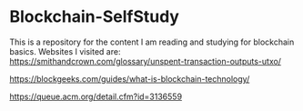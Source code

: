 # Blockchain-SelfStudy
This is a repository for the content I am reading and studying for blockchain basics. 
Websites I visited are:
https://smithandcrown.com/glossary/unspent-transaction-outputs-utxo/

https://blockgeeks.com/guides/what-is-blockchain-technology/

https://queue.acm.org/detail.cfm?id=3136559
